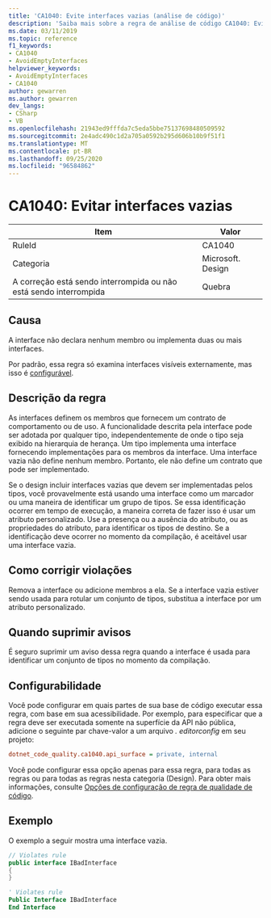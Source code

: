 ```yaml
---
title: 'CA1040: Evite interfaces vazias (análise de código)'
description: 'Saiba mais sobre a regra de análise de código CA1040: Evite interfaces vazias'
ms.date: 03/11/2019
ms.topic: reference
f1_keywords:
- CA1040
- AvoidEmptyInterfaces
helpviewer_keywords:
- AvoidEmptyInterfaces
- CA1040
author: gewarren
ms.author: gewarren
dev_langs:
- CSharp
- VB
ms.openlocfilehash: 21943ed9fffda7c5eda5bbe75137698480509592
ms.sourcegitcommit: 2e4adc490c1d2a705a0592b295d606b10b9f51f1
ms.translationtype: MT
ms.contentlocale: pt-BR
ms.lasthandoff: 09/25/2020
ms.locfileid: "96584862"
---
```

# <a name="ca1040-avoid-empty-interfaces"></a>CA1040: Evitar interfaces vazias

| Item                                     | Valor            |
|------------------------------------------|------------------|
| RuleId                                   | CA1040           |
| Categoria                                 | Microsoft. Design |
| A correção está sendo interrompida ou não está sendo interrompida | Quebra         |

## <a name="cause"></a>Causa

A interface não declara nenhum membro ou implementa duas ou mais interfaces.

Por padrão, essa regra só examina interfaces visíveis externamente, mas isso é [configurável](#configurability).

## <a name="rule-description"></a>Descrição da regra

As interfaces definem os membros que fornecem um contrato de comportamento ou de uso. A funcionalidade descrita pela interface pode ser adotada por qualquer tipo, independentemente de onde o tipo seja exibido na hierarquia de herança. Um tipo implementa uma interface fornecendo implementações para os membros da interface. Uma interface vazia não define nenhum membro. Portanto, ele não define um contrato que pode ser implementado.

Se o design incluir interfaces vazias que devem ser implementadas pelos tipos, você provavelmente está usando uma interface como um marcador ou uma maneira de identificar um grupo de tipos. Se essa identificação ocorrer em tempo de execução, a maneira correta de fazer isso é usar um atributo personalizado. Use a presença ou a ausência do atributo, ou as propriedades do atributo, para identificar os tipos de destino. Se a identificação deve ocorrer no momento da compilação, é aceitável usar uma interface vazia.

## <a name="how-to-fix-violations"></a>Como corrigir violações

Remova a interface ou adicione membros a ela. Se a interface vazia estiver sendo usada para rotular um conjunto de tipos, substitua a interface por um atributo personalizado.

## <a name="when-to-suppress-warnings"></a>Quando suprimir avisos

É seguro suprimir um aviso dessa regra quando a interface é usada para identificar um conjunto de tipos no momento da compilação.

## <a name="configurability"></a>Configurabilidade

Você pode configurar em quais partes de sua base de código executar essa regra, com base em sua acessibilidade. Por exemplo, para especificar que a regra deve ser executada somente na superfície da API não pública, adicione o seguinte par chave-valor a um arquivo *. editorconfig* em seu projeto:

```ini
dotnet_code_quality.ca1040.api_surface = private, internal
```

Você pode configurar essa opção apenas para essa regra, para todas as regras ou para todas as regras nesta categoria (Design). Para obter mais informações, consulte [Opções de configuração de regra de qualidade de código](../code-quality-rule-options.md).

## <a name="example"></a>Exemplo

O exemplo a seguir mostra uma interface vazia.

```csharp
// Violates rule
public interface IBadInterface
{
}
```

```vb
' Violates rule
Public Interface IBadInterface
End Interface
```
